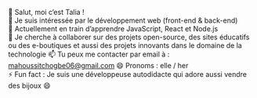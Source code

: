 👋 Salut, moi c’est Talia !  
👀 Je suis intéressée par le développement web (front-end & back-end)  
🌱 Actuellement en train d’apprendre JavaScript, React et Node.js  
💞️ Je cherche à collaborer sur des projets open-source, des sites éducatifs ou des e-boutiques et aussi des projets innovants dans le domaine de la technologie 
📫 Tu peux me contacter par email à : mahoussitchogbe06@gmail.com 
😄 Pronoms : elle / her  
⚡ Fun fact : Je suis une développeuse autodidacte qui adore aussi vendre des bijoux 😄  
